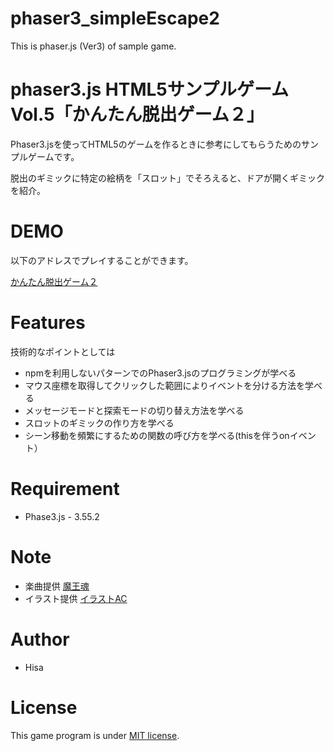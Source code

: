 # phaser3_simpleEscape2
This is phaser.js (Ver3) of sample game.



# phaser3.js HTML5サンプルゲーム Vol.5「かんたん脱出ゲーム２」
 
Phaser3.jsを使ってHTML5のゲームを作るときに参考にしてもらうためのサンプルゲームです。

脱出のギミックに特定の絵柄を「スロット」でそろえると、ドアが開くギミックを紹介。

# DEMO
 
以下のアドレスでプレイすることができます。

[かんたん脱出ゲーム２](https://tinycore-hisanori.github.io/phaser3_simpleEscape2/)

 
# Features
 
技術的なポイントとしては

* npmを利用しないパターンでのPhaser3.jsのプログラミングが学べる
* マウス座標を取得してクリックした範囲によりイベントを分ける方法を学べる
* メッセージモードと探索モードの切り替え方法を学べる
* スロットのギミックの作り方を学べる
* シーン移動を頻繁にするための関数の呼び方を学べる(thisを伴うonイベント）

# Requirement
 
* Phase3.js - 3.55.2
 
# Note

 * 楽曲提供 [魔王魂](https://maou.audio/)
 * イラスト提供 [イラストAC](https://www.ac-illust.com/)

 
# Author
 
* Hisa
 
# License
 
This game program is under [MIT license](https://en.wikipedia.org/wiki/MIT_License).